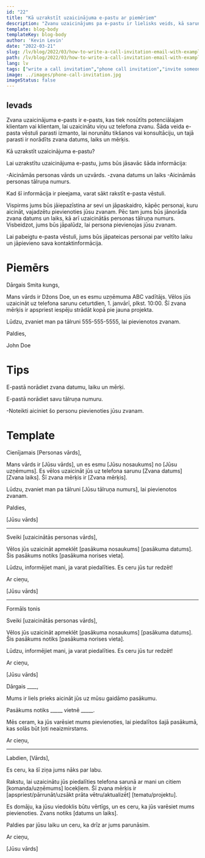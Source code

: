 ```yaml
---
id: "22"
title: "Kā uzrakstīt uzaicinājuma e-pastu ar piemēriem"
description: "Zvanu uzaicinājums pa e-pastu ir lielisks veids, kā sarunāt tikšanos vai konsultāciju ar potenciālo klientu vai klientu."
template: blog-body
templateKey: blog-body
author: 'Kevin Levin'
date: "2022-03-21"
slug: /lv/blog/2022/03/how-to-write-a-call-invitation-email-with-examples
path: /lv/blog/2022/03/how-to-write-a-call-invitation-email-with-examples
lang: lv
tags: ["write a call invitation","phone call invitation","invite someone to participate in a phone call","invitation letter phone call"]
image: ../images/phone-call-invitation.jpg
imageStatus: false
---
```

## Ievads

Zvana uzaicinājuma e-pasts ir e-pasts, kas tiek nosūtīts potenciālajam klientam vai klientam, lai uzaicinātu viņu uz telefona zvanu. Šāda veida e-pasta vēstuli parasti izmanto, lai norunātu tikšanos vai konsultāciju, un tajā parasti ir norādīts zvana datums, laiks un mērķis.


Kā uzrakstīt uzaicinājuma e-pastu?

Lai uzrakstītu uzaicinājuma e-pastu, jums būs jāsavāc šāda informācija:

-Aicināmās personas vārds un uzvārds.
-zvana datums un laiks
-Aicināmās personas tālruņa numurs.

Kad šī informācija ir pieejama, varat sākt rakstīt e-pasta vēstuli.

Vispirms jums būs jāiepazīstina ar sevi un jāpaskaidro, kāpēc personai, kuru aicināt, vajadzētu pievienoties jūsu zvanam. Pēc tam jums būs jānorāda zvana datums un laiks, kā arī uzaicinātās personas tālruņa numurs. Visbeidzot, jums būs jāpalūdz, lai persona pievienojas jūsu zvanam.

Lai pabeigtu e-pasta vēstuli, jums būs jāpateicas personai par veltīto laiku un jāpievieno sava kontaktinformācija.


# Piemērs

Dārgais Smita kungs,

Mans vārds ir Džons Doe, un es esmu uzņēmuma ABC vadītājs. Vēlos jūs uzaicināt uz telefona sarunu ceturtdien, 1. janvārī, plkst. 10:00. Šī zvana mērķis ir apspriest iespēju strādāt kopā pie jauna projekta.

Lūdzu, zvaniet man pa tālruni 555-555-5555, lai pievienotos zvanam.

Paldies,

John Doe

# Tips

E-pastā norādiet zvana datumu, laiku un mērķi.

E-pastā norādiet savu tālruņa numuru.

-Noteikti aiciniet šo personu pievienoties jūsu zvanam.

# Template

Cienījamais [Personas vārds],

Mans vārds ir [Jūsu vārds], un es esmu [Jūsu nosaukums] no [Jūsu uzņēmums]. Es vēlos uzaicināt jūs uz telefona sarunu [Zvana datums] [Zvana laiks]. Šī zvana mērķis ir [Zvana mērķis].

Lūdzu, zvaniet man pa tālruni [Jūsu tālruņa numurs], lai pievienotos zvanam.

Paldies,

[Jūsu vārds]

---

Sveiki [uzaicinātās personas vārds],

Vēlos jūs uzaicināt apmeklēt [pasākuma nosaukums] [pasākuma datums]. Šis pasākums notiks [pasākuma norises vieta].

Lūdzu, informējiet mani, ja varat piedalīties. Es ceru jūs tur redzēt!

Ar cieņu,

[Jūsu vārds]

---

Formāls tonis

Sveiki [uzaicinātās personas vārds],

Vēlos jūs uzaicināt apmeklēt [pasākuma nosaukums] [pasākuma datums]. Šis pasākums notiks [pasākuma norises vieta].

Lūdzu, informējiet mani, ja varat piedalīties. Es ceru jūs tur redzēt!

Ar cieņu,

[Jūsu vārds]



Dārgais ____,

Mums ir liels prieks aicināt jūs uz mūsu gaidāmo pasākumu.

Pasākums notiks _____ vietnē _____.

Mēs ceram, ka jūs varēsiet mums pievienoties, lai piedalītos šajā pasākumā, kas solās būt ļoti neaizmirstams.

Ar cieņu,

___



Labdien, [Vārds],

Es ceru, ka šī ziņa jums nāks par labu.

Rakstu, lai uzaicinātu jūs piedalīties telefona sarunā ar mani un citiem [komanda/uzņēmums] locekļiem. Šī zvana mērķis ir [apspriest/pārrunāt/uzsākt prāta vētru/aktualizēt] [tematu/projektu].

Es domāju, ka jūsu viedoklis būtu vērtīgs, un es ceru, ka jūs varēsiet mums pievienoties. Zvans notiks [datums un laiks].

Paldies par jūsu laiku un ceru, ka drīz ar jums parunāsim.

Ar cieņu,

[Jūsu vārds]





